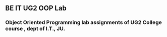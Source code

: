 ## BE IT UG2 OOP Lab
### Object Oriented Programming lab assignments of UG2 College course , dept of I.T., JU.
